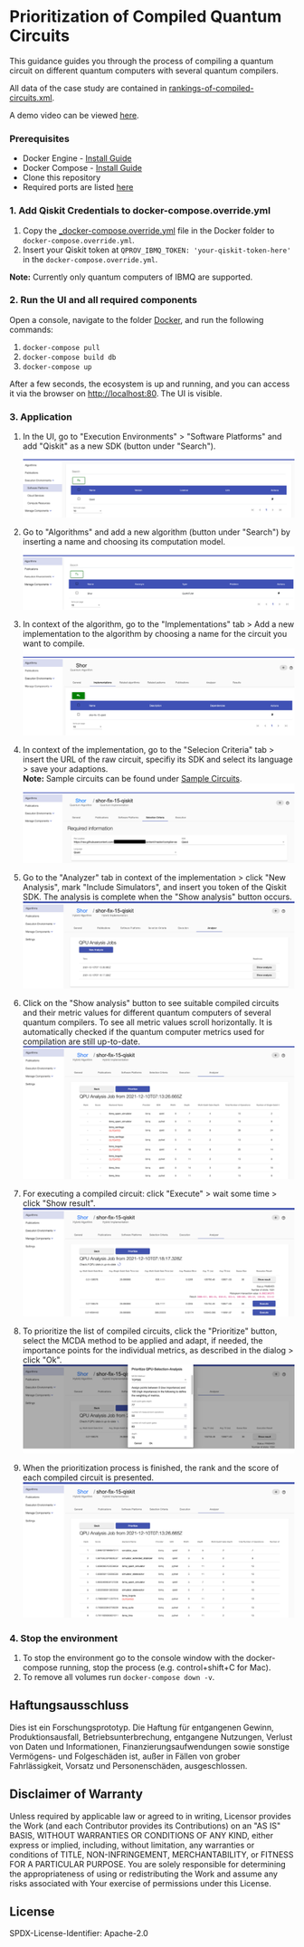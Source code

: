 # Prioritization of Compiled Quantum Circuits

This guidance guides you through the process of compiling a quantum circuit on different quantum computers with several quantum compilers.  
  
All data of the case study are contained in [rankings-of-compiled-circuits.xml](./rankings-of-compiled-circuits.xlsx).

A demo video can be viewed [here](https://vimeo.com/656085309).

### Prerequisites
+ Docker Engine - [Install Guide](https://docs.docker.com/engine/install/)
+ Docker Compose - [Install Guide](https://docs.docker.com/compose/install/)
+ Clone this repository
+ Required ports are listed [here](./Docker/README.md)


### 1. Add Qiskit Credentials to docker-compose.override.yml
1. Copy the [_docker-compose.override.yml](./Docker/_docker-compose.override.yml) file in the Docker folder
to `docker-compose.override.yml`.
2. Insert your Qiskit token at `QPROV_IBMQ_TOKEN: 'your-qiskit-token-here'` in the `docker-compose.override.yml`.

**Note:** Currently only quantum computers of IBMQ are supported.

### 2. Run the UI and all required components
Open a console, navigate to the folder [Docker](./Docker), and run the following commands:

1. `docker-compose pull`
2. `docker-compose build db`
3. `docker-compose up`

After a few seconds, the ecosystem is up and running, and you can access it via the browser on <http://localhost:80>.
The UI is visible.

### 3. Application

1. In the UI, go to "Execution Environments" > "Software Platforms" and add "Qiskit" as a new SDK (button under "Search").
   ![alt text](./../compiler-selection/pictures/add-SDK.png "Add SDK")
  
2. Go to "Algorithms" and add a new algorithm (button under "Search") by inserting a name and choosing its computation model.
   ![alt text](./../compiler-selection/pictures/add-algorithm.png "Add algorithm")
  
3. In context of the algorithm, go to the "Implementations" tab > Add a new implementation to the algorithm by choosing a name for the circuit you want to compile.
   ![alt text](./../compiler-selection/pictures/add-implementation.png "Add implementation")
  
4. In context of the implementation, go to the "Selecion Criteria" tab > insert the URL of the raw circuit, specifiy its SDK and select its language > save your adaptions.  
   **Note:** Sample circuits can be found under [Sample Circuits](./Sample%20Circuits).
   ![alt text](./../compiler-selection/pictures/implementation-selection-criteria.png "Add selection criteria")
  
5. Go to the "Analyzer" tab in context of the implementation > click "New Analysis", mark "Include Simulators", and insert you token of the Qiskit SDK.
The analysis is complete when the "Show analysis" button occurs.
   ![alt text](./pictures/analysis-jobs.png "analysis jobs")
  
6. Click on the "Show analysis" button to see suitable compiled circuits and their metric values for different quantum computers of several quantum compilers. 
To see all metric values scroll horizontally. It is automatically checked if the quantum computer metrics used for compilation are still up-to-date.
   ![alt text](./pictures/analysis-metrics.png "analysis metrics")
  
7. For executing a compiled circuit: click "Execute" > wait some time > click "Show result".
   ![alt text](./pictures/execute-compiled-circuit.png "show execution result")
  
8. To prioritize the list of compiled circuits, click the "Prioritize" button, select the MCDA method to be applied and adapt, if needed, the importance points for the individual metrics, as described in the dialog > click "Ok".
   ![alt text](./pictures/prioritization-dialog.png "prioritization dialog")
  
9. When the prioritization process is finished, the rank and the score of each compiled circuit is presented.
   ![alt text](./pictures/prioritization-ranking.png "prioritization ranking")

### 4. Stop the environment

1. To stop the environment go to the console window with the docker-compose running, stop the process (e.g. control+shift+C for Mac).
2. To remove all volumes run `docker-compose down -v`.


## Haftungsausschluss

Dies ist ein Forschungsprototyp.
Die Haftung für entgangenen Gewinn, Produktionsausfall, Betriebsunterbrechung, entgangene Nutzungen, Verlust von Daten und Informationen, Finanzierungsaufwendungen sowie sonstige Vermögens- und Folgeschäden ist, außer in Fällen von grober Fahrlässigkeit, Vorsatz und Personenschäden, ausgeschlossen.

## Disclaimer of Warranty

Unless required by applicable law or agreed to in writing, Licensor provides the Work (and each Contributor provides its Contributions) on an "AS IS" BASIS, WITHOUT WARRANTIES OR CONDITIONS OF ANY KIND, either express or implied, including, without limitation, any warranties or conditions of TITLE, NON-INFRINGEMENT, MERCHANTABILITY, or FITNESS FOR A PARTICULAR PURPOSE.
You are solely responsible for determining the appropriateness of using or redistributing the Work and assume any risks associated with Your exercise of permissions under this License.

## License

SPDX-License-Identifier: Apache-2.0
